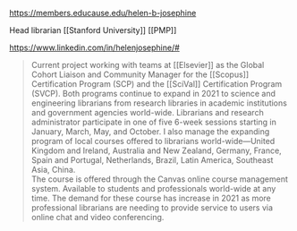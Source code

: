 https://members.educause.edu/helen-b-josephine

Head librarian [[Stanford University]] [[PMP]]


https://www.linkedin.com/in/helenjosephine/#

> Current project working with teams at [[Elsevier]] as the Global Cohort Liaison and Community Manager for the [[Scopus]] Certification Program (SCP) and the [[SciVal]] Certification Program (SVCP). Both programs continue to expand in 2021 to science and engineering librarians from research libraries in academic institutions and government agencies world-wide. Librarians and research administrator participate in one of five 6-week sessions starting in January, March, May, and October. I also manage the expanding program of local courses offered to librarians world-wide—United Kingdom and Ireland, Australia and New Zealand, Germany, France, Spain and Portugal, Netherlands, Brazil, Latin America, Southeast Asia, China.  
> The course is offered through the Canvas online course management system. Available to students and professionals world-wide at any time. The demand for these course has increase in 2021 as more professional librarians are needing to provide service to users via online chat and video conferencing.